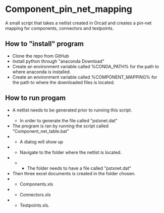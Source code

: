 # Component_pin_net_mapping
A small script that takes a netlist created in Orcad and creates a pin-net mapping for components, connectors and testpoints. 


## How to "install" program
- Clone the repo from GitHub
- Install python through "anaconda Download"
- Create an environment variable called %CONDA_PATH% for the path to where anaconda is installed.
- Create an environment variable called %COMPONENT_MAPPING% for the path to where the downloaded files is located.


## How to run progam
- A netlist needs to be generated prior to running this script.
- - In order to generate the file called "pstxnet.dat"
- The program is ran by running the script called "Component_net_table.bat"
- - A dialog will show up
- - Navigate to the folder where the netlist is located. 
- - - The folder needs to have a file called "pstxnet.dat"
- Then three excel documents is created in the folder chosen.
- - Components.xls
- - Connectors.xls
- - Testpoints.xls.